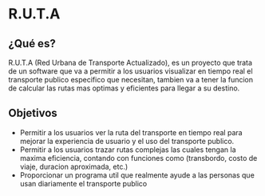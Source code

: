 # R.U.T.A
## ¿Qué es?
R.U.T.A (Red Urbana de Transporte Actualizado), es un proyecto que trata de un software que va a permitir a los usuarios visualizar en tiempo real el transporte publico especifico que necesitan, tambien va a tener la funcion de calcular las rutas mas optimas y eficientes para llegar a su destino.

## Objetivos
  - Permitir a los usuarios ver la ruta del transporte en tiempo real para mejorar la experiencia de usuario y el uso del transporte publico.
  - Permitir a los usuarios trazar rutas complejas las cuales tengan la maxima eficiencia, contando con funciones como (transbordo, costo de viaje, duracion aproximada, etc.)
  - Proporcionar un programa util que realmente ayude a las personas que usan diariamente el transporte publico
